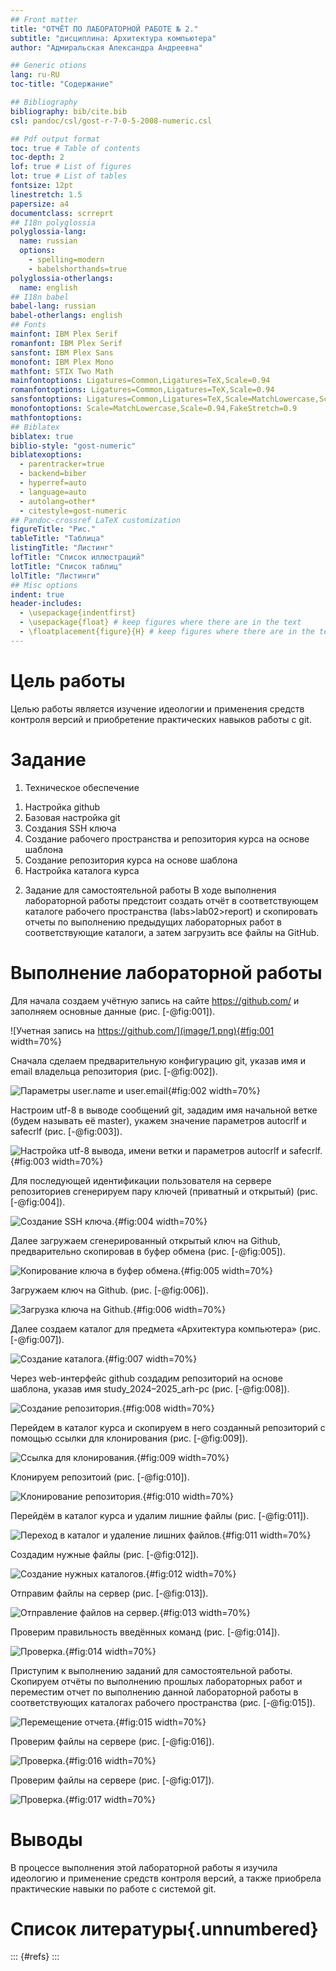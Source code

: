```yaml
---
## Front matter
title: "ОТЧЁТ ПО ЛАБОРАТОРНОЙ РАБОТЕ № 2."
subtitle: "дисциплина: Архитектура компьютера"
author: "Адмиральская Александра Андреевна"

## Generic otions
lang: ru-RU
toc-title: "Содержание"

## Bibliography
bibliography: bib/cite.bib
csl: pandoc/csl/gost-r-7-0-5-2008-numeric.csl

## Pdf output format
toc: true # Table of contents
toc-depth: 2
lof: true # List of figures
lot: true # List of tables
fontsize: 12pt
linestretch: 1.5
papersize: a4
documentclass: scrreprt
## I18n polyglossia
polyglossia-lang:
  name: russian
  options:
	- spelling=modern
	- babelshorthands=true
polyglossia-otherlangs:
  name: english
## I18n babel
babel-lang: russian
babel-otherlangs: english
## Fonts
mainfont: IBM Plex Serif
romanfont: IBM Plex Serif
sansfont: IBM Plex Sans
monofont: IBM Plex Mono
mathfont: STIX Two Math
mainfontoptions: Ligatures=Common,Ligatures=TeX,Scale=0.94
romanfontoptions: Ligatures=Common,Ligatures=TeX,Scale=0.94
sansfontoptions: Ligatures=Common,Ligatures=TeX,Scale=MatchLowercase,Scale=0.94
monofontoptions: Scale=MatchLowercase,Scale=0.94,FakeStretch=0.9
mathfontoptions:
## Biblatex
biblatex: true
biblio-style: "gost-numeric"
biblatexoptions:
  - parentracker=true
  - backend=biber
  - hyperref=auto
  - language=auto
  - autolang=other*
  - citestyle=gost-numeric
## Pandoc-crossref LaTeX customization
figureTitle: "Рис."
tableTitle: "Таблица"
listingTitle: "Листинг"
lofTitle: "Список иллюстраций"
lotTitle: "Список таблиц"
lolTitle: "Листинги"
## Misc options
indent: true
header-includes:
  - \usepackage{indentfirst}
  - \usepackage{float} # keep figures where there are in the text
  - \floatplacement{figure}{H} # keep figures where there are in the text
---
```


# Цель работы

Целью работы является изучение идеологии и применения средств контроля
версий и приобретение практических навыков работы с git.

# Задание

1. Техническое обеспечение
1) Настройка github
2) Базовая настройка git
3) Создания SSH ключа
4) Создание рабочего пространства и репозитория курса на основе шаблона
5) Создание репозитория курса на основе шаблона
6) Настройка каталога курса
2. Задание для самостоятельной работы
В ходе выполнения лабораторной работы предстоит создать отчёт в
соответствующем каталоге рабочего пространства (labs>lab02>report) и
скопировать отчеты по выполнению предыдущих лабораторных работ в
соответствующие каталоги, а затем загрузить все файлы на GitHub.

# Выполнение лабораторной работы

 Для начала создаем учётную запись на сайте https://github.com/ и заполняем
основные данные (рис. [-@fig:001]).

![Учетная запись на https://github.com/](image/1.png){#fig:001 width=70%}

 Сначала сделаем предварительную конфигурацию git, указав имя и email
владельца репозитория (рис. [-@fig:002]).

![Параметры user.name и user.email](image/2.png){#fig:002 width=70%}

 Настроим utf-8 в выводе сообщений git, зададим имя начальной ветке (будем
называть её master), укажем значение параметров autocrlf и safecrlf (рис. [-@fig:003]).

![Настройка utf-8 вывода, имени ветки и параметров autocrlf и safecrlf.](image/3.png){#fig:003 width=70%}

 Для последующей идентификации пользователя на сервере репозиториев
сгенерируем пару ключей (приватный и открытый) (рис. [-@fig:004]).

![Создание SSH ключа.](image/4.png){#fig:004 width=70%}

  Далее загружаем сгенерированный открытый ключ на Github, предварительно
скопировав в буфер обмена (рис. [-@fig:005]).

![Копирование ключа в буфер обмена.](image/5.png){#fig:005 width=70%}

  Загружаем ключ на Github. (рис. [-@fig:006]).

![Загрузка ключа на Github.](image/6.png){#fig:006 width=70%}

 Далее создаем каталог для предмета «Архитектура компьютера» (рис. [-@fig:007]).

![Создание каталога.](image/7.png){#fig:007 width=70%}

 Через web-интерфейс github создадим репозиторий на основе шаблона, указав
имя study_2024–2025_arh-рс (рис. [-@fig:008]).

![Создание репозитория.](image/8.png){#fig:008 width=70%}

 Перейдем в каталог курса и скопируем в него созданный репозиторий с
помощью ссылки для клонирования (рис. [-@fig:009]).

![Ссылка для клонирования.](image/9.png){#fig:009 width=70%}

 Клонируем репозитоий (рис. [-@fig:010]).

![Клонирование репозитория.](image/10.png){#fig:010 width=70%}

  Перейдём в каталог курса и удалим лишние файлы (рис. [-@fig:011]).

![Переход в каталог и удаление лишних файлов.](image/11.png){#fig:011 width=70%}

 Создадим нужные файлы (рис. [-@fig:012]).

![Создание нужных каталогов.](image/12.png){#fig:012 width=70%}

  Отправим файлы на сервер (рис. [-@fig:013]).

![Отправление файлов на сервер.](image/13.png){#fig:013 width=70%}

  Проверим правильность введённых команд (рис. [-@fig:014]).

![Проверка.](image/14.png){#fig:014 width=70%}

 Приступим к выполнению заданий для самостоятельной работы.
Скопируем отчёты по выполнению прошлых лабораторных работ и переместим
отчет по выполнению данной лабораторной работы в соответствующих
каталогах рабочего пространства (рис. [-@fig:015]).

![Перемещение отчета.](image/15.png){#fig:015 width=70%}

 Проверим файлы на сервере (рис. [-@fig:016]).

![Проверка.](image/16.png){#fig:016 width=70%}
  
 Проверим файлы на сервере (рис. [-@fig:017]).
  
![Проверка.](image/17.png){#fig:017 width=70%}

# Выводы

 В процессе выполнения этой лабораторной работы я изучила идеологию и
применение средств контроля версий, а также приобрела практические навыки по
работе с системой git.

# Список литературы{.unnumbered}

::: {#refs}
:::
